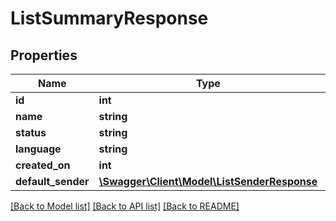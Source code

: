 # ListSummaryResponse

## Properties
Name | Type | Description | Notes
------------ | ------------- | ------------- | -------------
**id** | **int** |  | 
**name** | **string** |  | 
**status** | **string** |  | 
**language** | **string** |  | 
**created_on** | **int** |  | [optional] 
**default_sender** | [**\Swagger\Client\Model\ListSenderResponse**](ListSenderResponse.md) |  | 

[[Back to Model list]](../../README.md#documentation-for-models) [[Back to API list]](../../README.md#documentation-for-api-endpoints) [[Back to README]](../../README.md)


